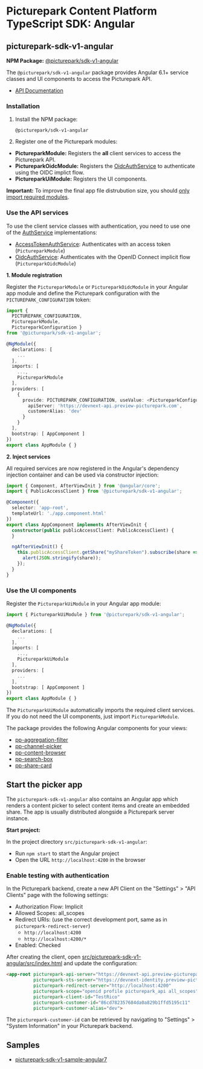 # Picturepark Content Platform TypeScript SDK: Angular

## picturepark-sdk-v1-angular

**NPM Package:** [@picturepark/sdk-v1-angular](https://www.npmjs.com/package/@picturepark/sdk-v1-angular)

The `@picturepark/sdk-v1-angular` package provides Angular 6.1+ service classes and UI components to access the Picturepark API.

- [API Documentation](https://rawgit.com/Picturepark/Picturepark.SDK.TypeScript/master/docs/picturepark-sdk-v1-angular/api/index.html)

### Installation

1. Install the NPM package:

    `@picturepark/sdk-v1-angular`

2. Register one of the Picturepark modules: 

- **PictureparkModule:** Registers the **all** client services to access the Picturepark API.
- **PictureparkOidcModule:** Registers the [OidcAuthService](auth/OidcAuthService.md) to authenticate using the OIDC implict flow. 
- **PictureparkUiModule:** Registers the UI components.

**Important:** To improve the final app file distrubution size, you should [only import required modules](modules.md).

### Use the API services

To use the client service classes with authentication, you need to use one of the [AuthService](auth/AuthService.md) implementations:

- [AccessTokenAuthService](auth/AccessTokenAuthService.md): Authenticates with an access token (`PictureparkModule`)
- [OidcAuthService](auth/OidcAuthService.md): Authenticates with the OpenID Connect implicit flow (`PictureparkOidcModule`)

**1. Module registration**

Register the `PictureparkModule` or `PictureparkOidcModule` in your Angular app module and define the Picturepark configuration with the `PICTUREPARK_CONFIGURATION` token:

```typescript
import { 
  PICTUREPARK_CONFIGURATION, 
  PictureparkModule, 
  PictureparkConfiguration } 
from '@picturepark/sdk-v1-angular';

@NgModule({
  declarations: [
    ...
  ],
  imports: [
    ...,
    PictureparkModule
  ],
  providers: [
    {
      provide: PICTUREPARK_CONFIGURATION, useValue: <PictureparkConfiguration>{
        apiServer: 'https://devnext-api.preview-picturepark.com',
        customerAlias: 'dev'
      }
    }
  ],
  bootstrap: [ AppComponent ]
})
export class AppModule { }
```

**2. Inject services**

All required services are now registered in the Angular's dependency injection container and can be used via constructor injection: 

```typescript
import { Component, AfterViewInit } from '@angular/core';
import { PublicAccessClient } from '@picturepark/sdk-v1-angular';

@Component({
  selector: 'app-root',
  templateUrl: './app.component.html'
})
export class AppComponent implements AfterViewInit {
  constructor(public publicAccessClient: PublicAccessClient) {
  }

  ngAfterViewInit() {
    this.publicAccessClient.getShare("myShareToken").subscribe(share => {
      alert(JSON.stringify(share));
    });
  }
}
```

### Use the UI components

Register the `PictureparkUiModule` in your Angular app module:

```ts
import { PictureparkUiModule } from '@picturepark/sdk-v1-angular';

@NgModule({
  declarations: [
    ...
  ],
  imports: [
    ...,
    PictureparkUiModule
  ],
  providers: [
    ...
  ],
  bootstrap: [ AppComponent ]
})
export class AppModule { }
```

The `PictureparkUiModule` automatically imports the required client services. If you do not need the UI components, just import `PictureparkModule`.

The package provides the following Angular components for your views: 

- [pp-aggregation-filter](pp-aggregation-filter.md)
- [pp-channel-picker](pp-channel-picker.md)
- [pp-content-browser](pp-content-browser.md)
- [pp-search-box](pp-search-box.md)
- [pp-share-card](pp-share-card.md)

## Start the picker app

The `picturepark-sdk-v1-angular` also contains an Angular app which renders a content picker to select content items and create an embedded share. The app is usually distributed alongside a Picturepark server instance. 

**Start project:**

In the project directory `src/picturepark-sdk-v1-angular`:

- Run `npm start` to start the Angular project
- Open the URL `http://localhost:4200` in the browser

### Enable testing with authentication

In the Picturepark backend, create a new API Client on the "Settings" > "API Clients" page with the following settings: 

- Authorization Flow: Implicit
- Allowed Scopes: all_scopes
- Redirect URIs: (use the correct development port, same as in `picturepark-redirect-server`) 
    - `http://localhost:4200`
    - `http://localhost:4200/*`
- Enabled: Checked

After creating the client, open [src/picturepark-sdk-v1-angular/src/index.html](https://github.com/Picturepark/Picturepark.SDK.TypeScript/blob/master/src/picturepark-sdk-v1-angular/src/index.html) and update the configuration: 

```html
<app-root picturepark-api-server="https://devnext-api.preview-picturepark.com" 
          picturepark-sts-server="https://devnext-identity.preview-picturepark.com"
          picturepark-redirect-server="http://localhost:4200"
          picturepark-scope="openid profile picturepark_api all_scopes"
          picturepark-client-id="TestRico"
          picturepark-customer-id="86cd782357684da0a829b1ffd5195c11"
          picturepark-customer-alias="dev">
```

The `picturepark-customer-id` can be retrieved by navigating to "Settings" > "System Information" in your Picturepark backend.

## Samples

- [picturepark-sdk-v1-sample-angular7](https://github.com/Picturepark/Picturepark.SDK.TypeScript/tree/master/samples/picturepark-sdk-v1-sample-angular7)

